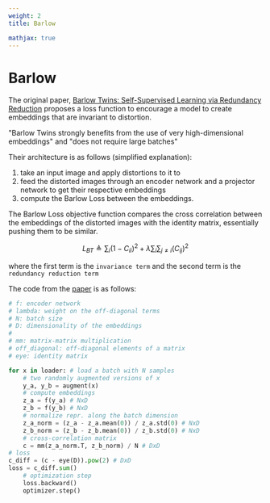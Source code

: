 ```yaml
---
weight: 2
title: Barlow

mathjax: true
---
```


# Barlow

The original paper, [Barlow Twins: Self-Supervised Learning via Redundancy Reduction](https://arxiv.org/pdf/2103.03230.pdf) proposes a loss function to encourage a model to create embeddings that are invariant to distortion. 

<aside class="success">
"Barlow Twins strongly benefits from the use of very high-dimensional embeddings" and "does not require large batches"
</aside>


Their architecture is as follows (simplified explanation): 
1. take an input image and apply distortions to it to
2. feed the distorted images through an encoder network and a projector network to get their respective embeddings
3. compute the Barlow Loss between the embeddings.

The Barlow Loss objective function compares the cross correlation between the embeddings of the distorted images with the identity matrix, essentially pushing them to be similar. 


$$L_{BT}\triangleq \sum_i(1-C_{ii})^2 + \lambda \sum_i \sum_{j \neq i}(C_{ij})^2$$


where the first term is the `invariance term` and the second term is the `redundancy reduction term`

The code from the [paper](https://arxiv.org/pdf/2103.03230.pdf) is as follows:

```python
# f: encoder network
# lambda: weight on the off-diagonal terms
# N: batch size
# D: dimensionality of the embeddings
#
# mm: matrix-matrix multiplication
# off_diagonal: off-diagonal elements of a matrix
# eye: identity matrix

for x in loader: # load a batch with N samples
    # two randomly augmented versions of x
    y_a, y_b = augment(x)
    # compute embeddings
    z_a = f(y_a) # NxD
    z_b = f(y_b) # NxD
    # normalize repr. along the batch dimension
    z_a_norm = (z_a - z_a.mean(0)) / z_a.std(0) # NxD
    z_b_norm = (z_b - z_b.mean(0)) / z_b.std(0) # NxD
    # cross-correlation matrix
    c = mm(z_a_norm.T, z_b_norm) / N # DxD
# loss
c_diff = (c - eye(D)).pow(2) # DxD 
loss = c_diff.sum()
    # optimization step
    loss.backward()
    optimizer.step()
```
